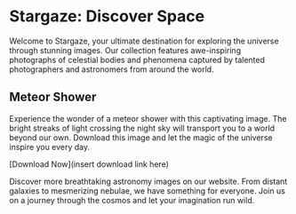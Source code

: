 <!--font:Poppins-->

# Stargaze: Discover Space

Welcome to Stargaze, your ultimate destination for exploring the universe through stunning images. Our collection features awe-inspiring photographs of celestial bodies and phenomena captured by talented photographers and astronomers from around the world.

## Meteor Shower

Experience the wonder of a meteor shower with this captivating image. The bright streaks of light crossing the night sky will transport you to a world beyond our own. Download this image and let the magic of the universe inspire you every day.

[Download Now](insert download link here)

Discover more breathtaking astronomy images on our website. From distant galaxies to mesmerizing nebulae, we have something for everyone. Join us on a journey through the cosmos and let your imagination run wild.

<!--

Write me markdown content of website with wallpaper:

"A photograph of a meteor shower, with bright streaks of light crossing the night sky."

The header of the page should not be copy of the text but rather a real content of the website which is using this wallpaper.


---


# Stargaze: A Collection of Stunning Astronomy Wallpapers

Welcome to Stargaze, your go-to destination for breathtaking astronomy wallpapers. Our collection features stunning images of celestial bodies and phenomena, captured by talented photographers and astronomers from around the world.

## Meteor Shower

Behold the beauty of a meteor shower with this captivating wallpaper. The bright streaks of light crossing the night sky will transport you to a world beyond our own. Download this wallpaper and let the magic of the universe inspire you every day.

[Download Now](insert download link here)


---


Heading should not include word "wallpaper". The website should not be about the wallpaper itself, wallpaper is just a related background, rewrite whole content.


---


# Stargaze: A Collection of Stunning Astronomy Images

Welcome to Stargaze, your ultimate destination for breathtaking astronomy images. Our collection features awe-inspiring photographs of celestial bodies and phenomena captured by talented photographers and astronomers from around the world.

## Meteor Shower

Experience the wonder of a meteor shower with this captivating image. The bright streaks of light crossing the night sky will transport you to a world beyond our own. Download this image and let the magic of the universe inspire you every day.

[Download Now](insert download link here)

Explore our website to discover more stunning astronomy images that will leave you in awe. From distant galaxies to mesmerizing nebulae, we have something for everyone. Join us on a journey through the cosmos and let your imagination run wild.


---


Heading is too long, rewrite whole content.


---


# Stargaze: Discover the Wonders of the Universe

Welcome to Stargaze, your ultimate destination for exploring the wonders of the universe. Our collection features awe-inspiring photographs of celestial bodies and phenomena captured by talented photographers and astronomers from around the world.

## Meteor Shower

Experience the wonder of a meteor shower with this captivating image. The bright streaks of light crossing the night sky will transport you to a world beyond our own. Download this image and let the magic of the universe inspire you every day.

[Download Now](insert download link here)

Explore our website to discover more stunning astronomy images that will leave you in awe. From distant galaxies to mesmerizing nebulae, we have something for everyone. Join us on a journey through the cosmos and let your imagination run wild.


---


Heading is too long, rewrite whole content.


---


# Stargaze: Explore the Universe Through Stunning Images

Welcome to Stargaze, your ultimate destination for exploring the universe through stunning images. Our collection features awe-inspiring photographs of celestial bodies and phenomena captured by talented photographers and astronomers from around the world.

## Meteor Shower

Experience the wonder of a meteor shower with this captivating image. The bright streaks of light crossing the night sky will transport you to a world beyond our own. Download this image and let the magic of the universe inspire you every day.

[Download Now](insert download link here)

Discover more breathtaking astronomy images on our website. From distant galaxies to mesmerizing nebulae, we have something for everyone. Join us on a journey through the cosmos and let your imagination run wild.


---


Write me a Google font which is best fitting for the website.

Pick from the list:
- Futura
- Orbitron
- Playfair Display
- Roboto
- Lobster
- Dancing Script
- Barlow Condensed
- Inter
- Open Sans
- IBM Plex Sans
- Poppins
- Alegreya
- Raleway
- Lato
- Exo 2
- Great Vibes
- Montserrat


Write just the font name nothing else.


---


Poppins

-->
